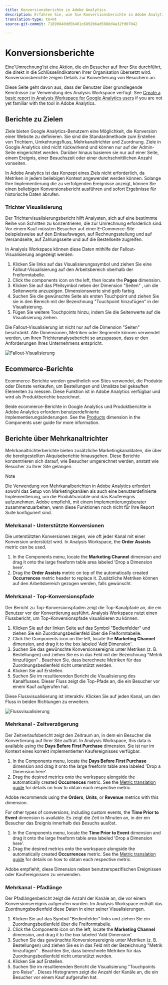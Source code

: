 ```yaml
---
title: Konversionsberichte in Adobe Analytics
description: Erfahren Sie, wie Sie Konversionsberichte in Adobe Analytics verwenden.
translation-type: tm+mt
source-git-commit: 71899840dd5b401c6892b6ad5088d4a32fd07042

---
```



# Konversionsberichte

Eine'Umrechnung'ist eine Aktion, die ein Besucher auf Ihrer Site durchführt, die direkt in die Schlüsselindikatoren Ihrer Organisation übersetzt wird. Konversionsberichte zeigen Details zur Konvertierung von Besuchern an.

Diese Seite geht davon aus, dass der Benutzer über grundlegende Kenntnisse zur Verwendung des Analysis Workspace verfügt. See [Create a basic report in Analysis Workspace for Google Analytics users](create-report.md) if you are not yet familiar with the tool in Adobe Analytics.

## Berichte zu Zielen

Ziele bieten Google Analytics-Benutzern eine Möglichkeit, die Konversion einer Website zu definieren. Sie sind die Standardmethode zum Erstellen von Trichtern, Umkehrungsfluss, Mehrkanaltrichter und Zuordnung. Ziele in Google Analytics sind nicht rückwirkend und können nur auf der Admin-Seite eingerichtet werden. Darüber hinaus basieren sie nur auf einer Seite, einem Ereignis, einer Besuchszeit oder einer durchschnittlichen Anzahl vonseiten.

In Adobe Analytics ist das Konzept eines Ziels nicht erforderlich, da Metriken in jedem beliebigen Kontext angewendet werden können. Solange Ihre Implementierung die zu verfolgenden Ereignisse anzeigt, können Sie einen beliebigen Konversionsbericht ausführen und sofort Ergebnisse für historische Daten abrufen.

### Trichter Visualisierung

Der Trichtervisualisierungsbericht hilft Analysten, sich auf eine bestimmte Reihe von Schritten zu konzentrieren, die zur Umrechnung erforderlich sind. Vor einem Kauf müssten Besucher auf einer E-Commerce-Site beispielsweise auf den Einkaufswagen, auf Rechnungsstellung und auf Versandseite, auf Zahlungsseite und auf die Bestellseite zugreifen.

In Analysis Workspace können diese Daten mithilfe der Fallout-Visualisierung angezeigt werden.

1. Klicken Sie links auf das Visualisierungssymbol und ziehen Sie eine Fallout-Visualisierung auf den Arbeitsbereich oberhalb der Freiformtabelle.
2. Click the components icon on the left, then locate the **Pages** dimension.
3. Klicken Sie auf das Pfeilsymbol neben der Dimension "Seiten" , um die Seitenwerte anzuzeigen. Dimensionswerte sind gelb farbig.
4. Suchen Sie die gewünschte Seite als ersten Touchpoint und ziehen Sie sie in den Bereich mit der Bezeichnung "Touchpoint hinzufügen" in der Visualisierung.
5. Fügen Sie weitere Touchpoints hinzu, indem Sie die Seitenwerte auf die Visualisierung ziehen.

Die Fallout-Visualisierung ist nicht nur auf die Dimension "Seiten" beschränkt. Alle Dimensionen, Metriken oder Segmente können verwendet werden, um Ihren Trichteranalysebericht so anzupassen, dass er den Anforderungen Ihres Unternehmens entspricht.

![Fallout-Visualisierung](../assets/fallout.png)

## Ecommerce-Berichte

Ecommerce-Berichte werden gewöhnlich von Sites verwendet, die Produkte oder Dienste verkaufen, um Bestellungen und Umsätze bei gekauften Elementen zu messen. Diese Funktion ist in Adobe Analytics verfügbar und wird als Produktberichte bezeichnet.

Beide ecommerce-Berichte in Google Analytics und Produktberichte in Adobe Analytics erfordern benutzerdefinierte Implementierungsänderungen. See the [Products](../../../components/c-variables/dimensionslist/reports-products.md) dimension in the Components user guide for more information.

## Berichte über Mehrkanaltrichter

Mehrkanaltrichterberichte bieten zusätzliche Marketingkanaldaten, die über die bereitgestellten Akquiseberichte hinausgehen. Diese Berichte konzentrieren sich darauf, wie Besucher umgerechnet werden, anstatt wie Besucher zu Ihrer Site gelangen.

> [!NOTE]
>
> Die Verwendung von Mehrkanalberichten in Adobe Analytics erfordert sowohl das Setup von Marketingkanälen als auch eine benutzerdefinierte Implementierung, um die Produktvariable und das Kaufereignis aufzunehmen. Adobe empfiehlt, mit einem Implementierungsberater zusammenzuarbeiten, wenn diese Funktionen noch nicht für Ihre Report Suite konfiguriert sind.

### Mehrkanal - Unterstützte Konversionen

Die unterstützten Konversionen zeigen, wie oft jeder Kanal mit einer Konversion unterstützt wird. In Analysis Workspace, the **Order Assists** metric can be used.

1. In the Components menu, locate the **Marketing Channel** dimension and drag it onto the large freeform table area labeled 'Drop a Dimension here'.
2. Drag the **Order Assists** metric on top of the automatically created **Occurrences** metric header to replace it. Zusätzliche Metriken können auf den Arbeitsbereich gezogen werden, falls gewünscht.

### Mehrkanal - Top-Konversionspfade

Der Bericht zu Top-Konversionspfaden zeigt die Top-Kanalpfade an, die ein Benutzer vor der Konvertierung ausführt. Analysis Workspace nutzt einen Flussbericht, um Top-Konversionspfade visualisieren zu können.

1. Klicken Sie auf der linken Seite auf das Symbol "Bedienfelder" und ziehen Sie ein Zuordnungsbedienfeld über die Freiformtabelle.
2. Click the Components icon on the left, locate the **Marketing Channel** dimension, and drag it to the box labeled 'Add Dimension'.
3. Suchen Sie das gewünschte Konversionsereignis unter Metriken (z. B. Bestellungen) und ziehen Sie es in das Feld mit der Bezeichnung "Metrik hinzufügen" . Beachten Sie, dass berechnete Metriken für das Zuordnungsbedienfeld nicht unterstützt werden.
4. Klicken Sie auf Erstellen.
5. Suchen Sie im resultierenden Bericht die Visualisierung des Kanalflusses. Dieser Fluss zeigt die Top-Pfade an, die ein Besucher vor einem Kauf aufgerufen hat.

Diese Flussvisualisierung ist interaktiv. Klicken Sie auf jeden Kanal, um den Fluss in beiden Richtungen zu erweitern.

![Flussvisualisierung](../assets/flow.png)

### Mehrkanal - Zeitverzögerung

Der Zeitverlaufsbericht zeigt den Zeitraum an, in dem ein Besucher die Konvertierung auf Ihrer Site auftrat. In Analysis Workspace, this data is available using the **Days Before First Purchase** dimension. Sie ist nur im Kontext eines korrekt implementierten Kaufereignisses verfügbar.

1. In the Components menu, locate the **Days Before First Purchase** dimension and drag it onto the large freeform table area labeled 'Drop a Dimension here'.
2. Drag the desired metrics onto the workspace alongside the automatically created **Occurrences** metric. See the [Metric translation guide](common-metrics.md) for details on how to obtain each respective metric.

Adobe recommends using the **Orders**, **Units**, or **Revenue** metrics with this dimension.

For other types of conversions, including custom events, the **Time Prior to Event** dimension is available. Es zeigt die Zeit in Minuten an, in der ein Besucher das Ereignis innerhalb des Besuchs auslöst.

1. In the Components menu, locate the **Time Prior to Event** dimension and drag it onto the large freeform table area labeled 'Drop a Dimension here'.
2. Drag the desired metrics onto the workspace alongside the automatically created **Occurrences** metric. See the [Metric translation guide](common-metrics.md) for details on how to obtain each respective metric.

Adobe empfiehlt, diese Dimension neben benutzerspezifischen Ereignissen oder Kaufereignissen zu verwenden.

### Mehrkanal - Pfadlänge

Der Pfadlängenbericht zeigt die Anzahl der Kanäle an, die vor einem Konversionsereignis aufgerufen wurden. Im Analysis Workspace enthält das Zuordnungsbedienfeld diese Daten in einer seiner Visualisierungen.

1. Klicken Sie auf das Symbol "Bedienfelder" links und ziehen Sie ein Zuordnungsbedienfeld über die Freiformtabelle.
2. Click the Components icon on the left, locate the **Marketing Channel** dimension, and drag it to the box labeled 'Add Dimension'.
3. Suchen Sie das gewünschte Konversionsereignis unter Metriken (z. B. Bestellungen) und ziehen Sie es in das Feld mit der Bezeichnung "Metrik hinzufügen" . Beachten Sie, dass berechnete Metriken für das Zuordnungsbedienfeld nicht unterstützt werden.
4. Klicken Sie auf Erstellen.
5. Suchen Sie im resultierenden Bericht die Visualisierung "Touchpoints pro Reise" . Dieses Histogramm zeigt die Anzahl der Kanäle an, die ein Besucher vor einem Kauf aufgerufen hat.
